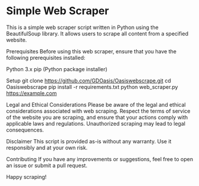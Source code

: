 # Simple Web Scraper

This is a simple web scraper script written in Python using the BeautifulSoup library. It allows users to scrape all content from a specified website.

Prerequisites
Before using this web scraper, ensure that you have the following prerequisites installed:

Python 3.x
pip (Python package installer)

Setup
git clone https://github.com/GDOasis/Oasiswebscrape.git
cd Oasiswebscrape
pip install -r requirements.txt
python web_scraper.py https://example.com

Legal and Ethical Considerations
Please be aware of the legal and ethical considerations associated with web scraping. Respect the terms of service of the website you are scraping, and ensure that your actions comply with applicable laws and regulations. Unauthorized scraping may lead to legal consequences.

Disclaimer
This script is provided as-is without any warranty. Use it responsibly and at your own risk.

Contributing
If you have any improvements or suggestions, feel free to open an issue or submit a pull request.

Happy scraping!
